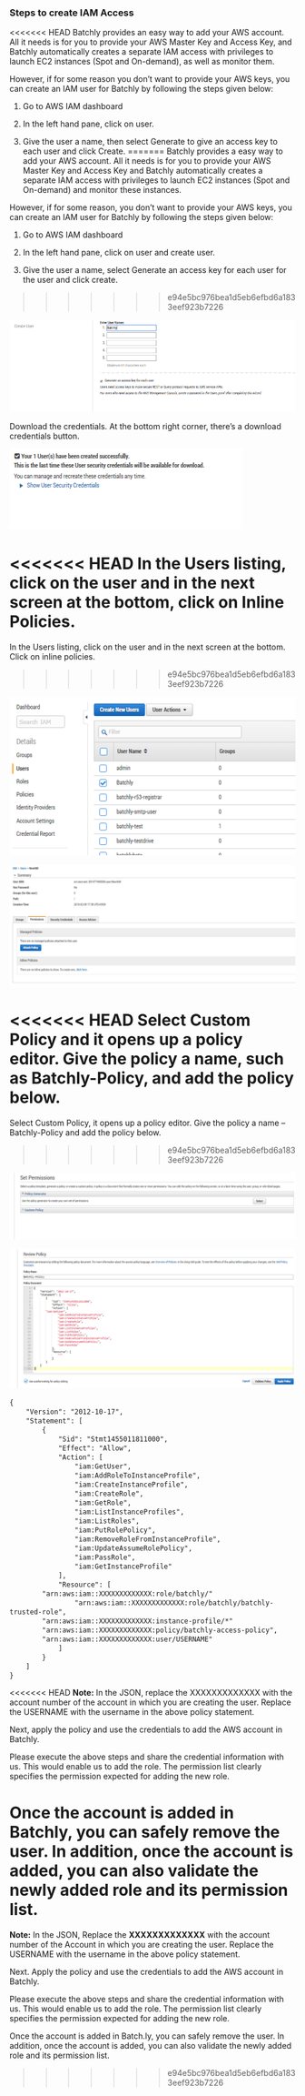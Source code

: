 ### Steps to create IAM Access

<<<<<<< HEAD
Batchly provides an easy way to add your AWS account. All it needs is for you to provide your AWS Master Key and Access Key, and Batchly automatically creates a separate IAM access with privileges to launch EC2 instances (Spot and On-demand), as well as monitor them.

However, if for some reason you don’t want to provide your AWS keys, you can create an IAM user for Batchly by following the steps given below:

1. Go to AWS IAM dashboard

2. In the left hand pane, click on user.

3. Give the user a name, then select Generate to give an access key to each user and click Create.
=======
Batchly provides a easy way to add your AWS account. All it needs is for you to provide your AWS Master Key and Access Key and Batchly automatically creates a separate IAM access with privileges to launch EC2 instances (Spot and On-demand) and monitor these instances.

However, if for some reason, you don’t want to provide your AWS keys, you can create an IAM user for Batchly by following the steps given below:

1. Go to AWS IAM dashboard

2. In the left hand pane, click on user and create user.

3. Give the user a name, select Generate an access key for each user for the user and click create.
>>>>>>> e94e5bc976bea1d5eb6efbd6a1833eef923b7226

![IAM](../img/iam-01.png)

Download the credentials. At the bottom right corner, there’s a download credentials button.

![IAM](../img/iam-02.png)

<<<<<<< HEAD
In the Users listing, click on the user and in the next screen at the bottom, click on Inline Policies.
=======
In the Users listing, click on the user and in the next screen at the bottom. Click on inline policies.
>>>>>>> e94e5bc976bea1d5eb6efbd6a1833eef923b7226

![IAM](../img/iam-03.png)

![IAM](../img/iam-04.png)

<<<<<<< HEAD
Select Custom Policy and it opens up a policy editor. Give the policy a name, such as  Batchly-Policy, and add the policy below.
=======
Select Custom Policy, it opens up a policy editor. Give the policy a name – Batchly-Policy and add the policy below.
>>>>>>> e94e5bc976bea1d5eb6efbd6a1833eef923b7226

![IAM](../img/iam-05.png)

![IAM](../img/iam-06.png)


```
{
    "Version": "2012-10-17",
    "Statement": [
        {
            "Sid": "Stmt1455011811000",
            "Effect": "Allow",
            "Action": [
                "iam:GetUser",
                "iam:AddRoleToInstanceProfile",
                "iam:CreateInstanceProfile",
                "iam:CreateRole",
                "iam:GetRole",
                "iam:ListInstanceProfiles",
                "iam:ListRoles",
                "iam:PutRolePolicy",
                "iam:RemoveRoleFromInstanceProfile",
                "iam:UpdateAssumeRolePolicy",
                "iam:PassRole",
                "iam:GetInstanceProfile"
            ],
            "Resource": [
		"arn:aws:iam::XXXXXXXXXXXXX:role/batchly/"
                "arn:aws:iam::XXXXXXXXXXXXX:role/batchly/batchly-trusted-role",
		"arn:aws:iam::XXXXXXXXXXXXX:instance-profile/*"
		"arn:aws:iam::XXXXXXXXXXXXX:policy/batchly-access-policy",
		"arn:aws:iam::XXXXXXXXXXXXX:user/USERNAME"
            ]
        }
    ]
}
```

<<<<<<< HEAD
**Note:** In the JSON, replace the XXXXXXXXXXXXX with the account number of the account in which you are creating the user. Replace the USERNAME with the username in the above policy statement.

Next, apply the policy and use the credentials to add the AWS account in Batchly.

Please execute the above steps and share the credential information with us. This would enable us to add the role. The permission list clearly specifies the permission expected for adding the new role.

Once the account is added in Batchly, you can safely remove the user. In addition, once the account is added, you can also validate the newly added role and its permission list.
=======
**Note:** In the JSON, Replace the **XXXXXXXXXXXXX** with the account number of the Account in which you are creating the user.
Replace the USERNAME with the username in the above policy statement.

Next. Apply the policy and use the credentials to add the AWS account in Batchly.

Please execute the above steps and share the credential information with us. This would enable us to add the role. The permission list clearly specifies the permission expected for adding the new role.

Once the account is added in Batch.ly, you can safely remove the user. In addition, once the account is added, you can also validate the newly added role and its permission list.


>>>>>>> e94e5bc976bea1d5eb6efbd6a1833eef923b7226

